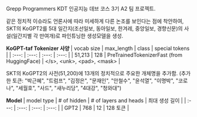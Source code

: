 Grepp Programmers KDT 인공지능 데브 코스 3기 A2 팀 프로젝트.

같은 정치적 이슈라도 언론사에 따라 미세하게 다른 논조를 보인다는 점에 착안하여, SKT의 KoGPT2를 5대 일간지(조선일보, 동아일보, 한겨레, 중앙일보, 경향신문)의 사설(일간지별 각 만여개)로 파인튜닝한 생성모델을 생성.

**KoGPT-taf Tokenizer 사양**
| vocab size | max_length | class | special tokens |
| :---: | :---: | :---: | :---: |
| 51,213 | 128 | PreTrainedTokenizerFast (from HuggingFace) | \</s>,  \<unk>, \<pad>, \<mask> |

SKT의 KoGPT2의 사전(51,200)에 13개의 정치적으로 주요한 개체명을 추가함. (추가한 토큰: "박근혜", "트럼프", "김정은", "문재인", "안철수", "윤석열", "이명박", "코로나", "세월호", "사드", "새누리당", "4대강", "청와대")

**Model**
| model type | # of hidden | # of layers and heads | 최대 생성 길이 |
| :---: | :---: | :---: | :---: |
| GPT2 | 768 | 12 | 128 토큰 |





<!--![project architecture drawio (2)](https://user-images.githubusercontent.com/83438381/163582843-4e0869d0-67dd-4dc9-889e-fe034b784275.png)-->
